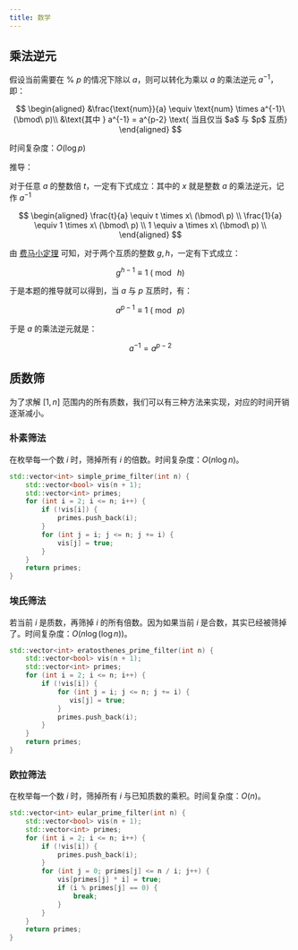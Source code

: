 ```yaml
---
title: 数学
---
```


## 乘法逆元

假设当前需要在 $\% \ p$ 的情况下除以 $a$，则可以转化为乘以 $a$ 的乘法逆元 $a^{-1}$，即：

$$
\begin{aligned}
&\frac{\text{num}}{a} \equiv \text{num} \times a^{-1}\ (\bmod\ p)\\
&\text{其中 } a^{-1} = a^{p-2} \text{ 当且仅当 $a$ 与 $p$ 互质}
\end{aligned}
$$

时间复杂度：$O(\log p)$

推导：

对于任意 $a$ 的整数倍 $t$，一定有下式成立：其中的 $x$ 就是整数 $a$ 的乘法逆元，记作 $a^{-1}$

$$
\begin{aligned}
\frac{t}{a} \equiv t \times x\ (\bmod\ p) \\
\frac{1}{a} \equiv 1 \times x\ (\bmod\ p) \\
1 \equiv a \times x\ (\bmod\ p) \\
\end{aligned}
$$

由 [费马小定理](https://baike.baidu.com/item/费马小定理/4776158) 可知，对于两个互质的整数 $g,h$，一定有下式成立：

$$
g^{h-1} \equiv 1\ (\bmod\ h)
$$

于是本题的推导就可以得到，当 $a$ 与 $p$ 互质时，有：

$$
a^{p-1} \equiv 1 \ (\bmod\ p)
$$

于是 $a$ 的乘法逆元就是：

$$
a^{-1} = a^{p-2}
$$

## 质数筛

为了求解 $[1,n]$ 范围内的所有质数，我们可以有三种方法来实现，对应的时间开销逐渐减小。

### 朴素筛法

在枚举每一个数 $i$ 时，筛掉所有 $i$ 的倍数。时间复杂度：$O(n\log n)$。

```c++
std::vector<int> simple_prime_filter(int n) {
    std::vector<bool> vis(n + 1);
    std::vector<int> primes;
    for (int i = 2; i <= n; i++) {
        if (!vis[i]) {
            primes.push_back(i);
        }
        for (int j = i; j <= n; j += i) {
            vis[j] = true;
        }
    }
    return primes;
}
```

### 埃氏筛法

若当前 $i$ 是质数，再筛掉 $i$ 的所有倍数。因为如果当前 $i$ 是合数，其实已经被筛掉了。时间复杂度：$O(n\log(\log n))$。

```c++
std::vector<int> eratosthenes_prime_filter(int n) {
    std::vector<bool> vis(n + 1);
    std::vector<int> primes;
    for (int i = 2; i <= n; i++) {
        if (!vis[i]) {
            for (int j = i; j <= n; j += i) {
               vis[j] = true;
            }
            primes.push_back(i);
        }
    }
    return primes;
}
```

### 欧拉筛法

在枚举每一个数 $i$ 时，筛掉所有 $i$ 与已知质数的乘积。时间复杂度：$O(n)$。

```c++
std::vector<int> eular_prime_filter(int n) {
    std::vector<bool> vis(n + 1);
    std::vector<int> primes;
    for (int i = 2; i <= n; i++) {
        if (!vis[i]) {
            primes.push_back(i);
        }
        for (int j = 0; primes[j] <= n / i; j++) {
            vis[primes[j] * i] = true;
            if (i % primes[j] == 0) {
                break;
            }
        }
    }
    return primes;
}
```
